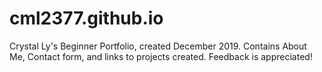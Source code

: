 # cml2377.github.io

Crystal Ly's Beginner Portfolio, created December 2019.
Contains About Me, Contact form, and links to projects created.
Feedback is appreciated!